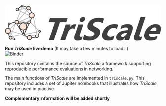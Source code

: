 ![TriScale_logo](triscale_logo.svg)

**Run _TriScale_ live demo** (It may take a few minutes to load...)  
[![Binder](https://mybinder.org/badge_logo.svg)](https://mybinder.org/v2/gh/TriScale-Anon/triscale/master) 

This repository contains the source of _TriScale_ a framework supporting reproducible performance evaluations in networking.

The main functions of _TriScale_ are implemented in `triscale.py`. This repository includes a set of Jupiter notebooks that illustrates how _TriScale_ may be used in practive

**Complementary information will be added shortly**
